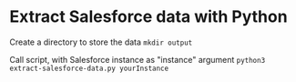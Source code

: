 # Extract Salesforce data with Python

Create a directory to store the data
```mkdir output```

Call script, with Salesforce instance as "instance" argument
```python3 extract-salesforce-data.py yourInstance```
